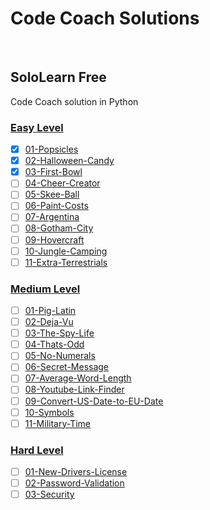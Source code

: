 # Code Coach Solutions

<br/>

## SoloLearn Free

Code Coach solution in Python

### [Easy Level](/SoloLearn/EasyLevel)

- [x] [01-Popsicles](/SoloLearn/EasyLevel/01-Popsicles.md)
- [x] [02-Halloween-Candy](/SoloLearn/EasyLevel/02-Halloween-Candy.md)
- [x] [03-First-Bowl](/SoloLearn/EasyLevel/03-First-Bowl.md)
- [ ] [04-Cheer-Creator](/SoloLearn/EasyLevel/04-Cheer-Creator.md)
- [ ] [05-Skee-Ball](/SoloLearn/EasyLevel/05-Skee-Ball.md)
- [ ] [06-Paint-Costs](/SoloLearn/EasyLevel/06-Paint-Costs.md)
- [ ] [07-Argentina](/SoloLearn/EasyLevel/07-Argentina.md)
- [ ] [08-Gotham-City](/SoloLearn/EasyLevel/08-Gotham-City.md)
- [ ] [09-Hovercraft](/SoloLearn/EasyLevel/09-Hovercraft.md)
- [ ] [10-Jungle-Camping](/SoloLearn/EasyLevel/10-Jungle-Camping.md)
- [ ] [11-Extra-Terrestrials](/SoloLearn/EasyLevel/11-Extra-Terrestrials.md)
  <br/>

### [Medium Level](/SoloLearn/MediumLevel)

- [ ] [01-Pig-Latin](/SoloLearn/MediumLevel/01-Pig-Latin.md)
- [ ] [02-Deja-Vu](/SoloLearn/MediumLevel/02-Deja-Vu.md)
- [ ] [03-The-Spy-Life](/SoloLearn/MediumLevel/03-The-Spy-Life.md)
- [ ] [04-Thats-Odd](/SoloLearn/MediumLevel/04-Thats-Odd.md)
- [ ] [05-No-Numerals](/SoloLearn/MediumLevel/05-No-Numerals.md)
- [ ] [06-Secret-Message](/SoloLearn/MediumLevel/06-Secret-Message.md)
- [ ] [07-Average-Word-Length](/SoloLearn/MediumLevel/07-Average-Word-Length.md)
- [ ] [08-Youtube-Link-Finder](/SoloLearn/MediumLevel/08-Youtube-Link-Finder.md)
- [ ] [09-Convert-US-Date-to-EU-Date](/SoloLearn/MediumLevel/09-Convert-US-Date-to-EU-Date.md)
- [ ] [10-Symbols](/SoloLearn/MediumLevel/10-Symbols.md)
- [ ] [11-Military-Time](/SoloLearn/MediumLevel/11-Military-Time.md)
  <br/>

### [Hard Level](/SoloLearn/HardLevel)

- [ ] [01-New-Drivers-License](/SoloLearn/HardLevel/01-New-Drivers-License.md)
- [ ] [02-Password-Validation](/SoloLearn/HardLevel/02-Password-Validation.md)
- [ ] [03-Security](/SoloLearn/HardLevel/03-Security.md)
  <br/>